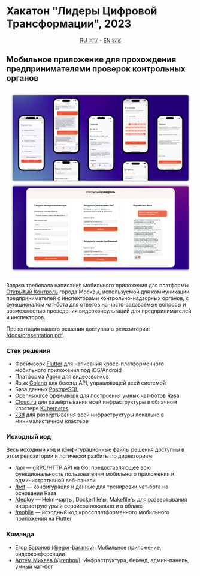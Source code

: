 # Хакатон "Лидеры Цифровой Трансформации", 2023

<p align="center"><a href="/README.ru.md">RU 🇷🇺</a> - <a href="/README.md">EN 🇬🇧</a></p>

## Мобильное приложение для прохождения предпринимателями проверок контрольных органов

![Preview](/docs/preview.png)

Задача требовала написания мобильного приложения для платформы [Открытый Контроль](https://knd.mos.ru/) города Москвы, используемой для коммуникации предпринимателей с инспекторами контрольно-надзорных органов, с функционалом чат-бота для ответов на часто-задаваемые вопросы и возможностью проведения видеоконсультаций для предпринимателей и инспекторов.

Презентация нашего решения доступна в репозитории: [/docs/presentation.pdf](/docs/presentation.pdf).

### Стек решения

- Фреймворк [Flutter](https://flutter.dev/) для написания кросс-платформенного мобильного приложения под iOS/Android
- Платформа [Agora](https://www.agora.io/en/) для видеозвонков
- Язык [Golang](https://go.dev/) для бекенд API, управляющей всей системой
- База данных [PostgreSQL](https://www.postgresql.org/)
- Open-source фреймворк для построения умных чат-ботов [Rasa](https://rasa.com/)
- [Cloud.ru](https://cloud.ru/ru) для развёртывания всей инфраструктуры в облачном кластере [Kubernetes](https://kubernetes.io/)
- [k3d](https://k3d.io/) для развёртывания всей инфраструктуры локально в минималистичном кластере

### Исходный код

Весь исходный код и конфигурационные файлы решения доступны в этом репозитории и логически разбиты по директориям:

- [/api](/api) — gRPC/HTTP API на Go, предоставляющее всю функциональность пользователям мобильного приложения и административной веб-панели
- [/bot](/bot) — конфигурация и данные для тренировки чат-бота на основании Rasa
- [/deploy](/deploy) — Helm-чарты, Dockerfile'ы, Makefile'ы для развертывания инфраструктуры и сервисов локально и в облаке
- [/mobile](/mobile) — исходный код кроссплатформенного мобильного приложения на Flutter

### Команда

- [Егор Баранов (@egor-baranov)](https://github.com/egor-baranov): Мобильное приложение, видеоконференции
- [Артем Михеев (@renbou)](https://github.com/renbou): Инфраструктура, бекенд, админ-панель, умный чат-бот
